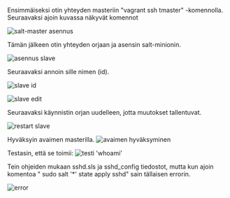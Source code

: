 Ensimmäiseksi otin yhteyden masteriin "vagrant ssh tmaster" -komennolla. Seuraavaksi ajoin kuvassa näkyvät komennot

![salt-master asennus](https://user-images.githubusercontent.com/104196551/231207759-4a7f40e1-f62b-41d0-a78b-1ecf096ad15c.png)

Tämän jälkeen otin yhteyden orjaan ja asensin salt-minionin.

![asennus slave](https://user-images.githubusercontent.com/104196551/231209423-31ba5a7a-70c4-4a68-be6c-8d560674736b.png)

Seuraavaksi annoin sille nimen (id).

![slave id](https://user-images.githubusercontent.com/104196551/231210253-6f85a856-9f67-4f0f-a101-18e3a3e638b9.png)

![slave edit](https://user-images.githubusercontent.com/104196551/231210321-764abe26-e536-4c7f-bda8-8685f544b2b7.png)

Seuraavaksi käynnistin orjan uudelleen, jotta muutokset tallentuvat.

![restart slave](https://user-images.githubusercontent.com/104196551/231210940-11f97533-b180-4769-bc21-17525a95cc20.png)

Hyväksyin avaimen masterilla.
![avaimen hyväksyminen ](https://user-images.githubusercontent.com/104196551/231211076-ab49505f-f7ae-4ed3-a3eb-bf7ff30e227e.png)

Testasin, että se toimii:
![testi 'whoami'](https://user-images.githubusercontent.com/104196551/231211037-d0f008ee-713a-44c9-af3b-dcc241d5590c.png)

Tein ohjeiden mukaan sshd.sls ja sshd_config tiedostot, mutta kun ajoin komentoa " sudo salt '*' state apply sshd" sain tällaisen errorin.

![error](https://user-images.githubusercontent.com/104196551/231211140-b140ec48-4f30-4dc2-885d-ea7032c43e45.png)
